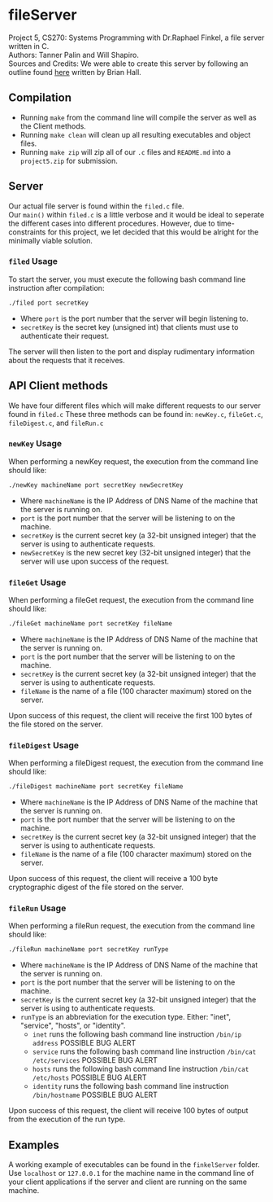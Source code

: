 # fileServer
Project 5, CS270: Systems Programming with Dr.Raphael Finkel, a file server written in C.<br/> Authors: Tanner Palin and Will Shapiro.  
Sources and Credits: We were able to create this server by following an outline found [here](http://beej.us/guide/bgnet/html/) written by Brian Hall.

## Compilation
* Running `make` from the command line will compile the server as well as the Client methods.
* Running `make clean` will clean up all resulting executables and object files.
* Running `make zip` will zip all of our `.c` files and `README.md` into a `project5.zip` for submission.

## Server
Our actual file server is found within the `filed.c` file.<br/>
Our `main()` within `filed.c` is a little verbose and it would be ideal to seperate the different cases into different procedures. However, due to time-constraints for this project, we let decided that this would be alright for the minimally viable solution.
### `filed` Usage
To start the server, you must execute the following bash command line instruction after compilation:
```bash
./filed port secretKey
```
* Where `port` is the port number that the server will begin listening to.
* `secretKey` is the secret key (unsigned int) that clients must use to authenticate their request.

The server will then listen to the port and display rudimentary information about the requests that it receives.

## API Client methods
We have four different files which will make different requests to our server found in `filed.c`
These three methods can be found in: `newKey.c`, `fileGet.c`, `fileDigest.c`, and `fileRun.c`

### `newKey` Usage
When performing a newKey request, the execution from the command line should like:
```bash
./newKey machineName port secretKey newSecretKey
```
* Where `machineName` is the IP Address of DNS Name of the machine that the server is running on.
* `port` is the port number that the server will be listening to on the machine.
* `secretKey` is the current secret key (a 32-bit unsigned integer) that the server is using to authenticate requests.
* `newSecretKey` is the new secret key (32-bit unsigned integer) that the server will use upon success of the request.


### `fileGet` Usage
When performing a fileGet request, the execution from the command line should like:
```bash
./fileGet machineName port secretKey fileName
```
* Where `machineName` is the IP Address of DNS Name of the machine that the server is running on.<br/>
* `port` is the port number that the server will be listening to on the machine.
* `secretKey` is the current secret key (a 32-bit unsigned integer) that the server is using to authenticate requests.<br/>
* `fileName` is the name of a file (100 character maximum) stored on the server.

Upon success of this request, the client will receive the first 100 bytes of the file stored on the server.

### `fileDigest` Usage
When performing a fileDigest request, the execution from the command line should like:
```bash
./fileDigest machineName port secretKey fileName
```
* Where `machineName` is the IP Address of DNS Name of the machine that the server is running on.<br/>
* `port` is the port number that the server will be listening to on the machine.
* `secretKey` is the current secret key (a 32-bit unsigned integer) that the server is using to authenticate requests.<br/>
* `fileName` is the name of a file (100 character maximum) stored on the server.

Upon success of this request, the client will receive a 100 byte cryptographic digest of the file stored on the server.

### `fileRun` Usage
When performing a fileRun request, the execution from the command line should like:
```bash
./fileRun machineName port secretKey runType
```
* Where `machineName` is the IP Address of DNS Name of the machine that the server is running on.<br/>
* `port` is the port number that the server will be listening to on the machine.
* `secretKey` is the current secret key (a 32-bit unsigned integer) that the server is using to authenticate requests.<br/>
* `runType` is an abbreviation for the execution type. Either: "inet", "service", "hosts", or "identity".
    * `inet` runs the following bash command line instruction `/bin/ip address` POSSIBLE BUG ALERT
    * `service` runs the following bash command line instruction `/bin/cat /etc/services` POSSIBLE BUG ALERT
    * `hosts` runs the following bash command line instruction `/bin/cat /etc/hosts` POSSIBLE BUG ALERT
    * `identity` runs the following bash command line instruction `/bin/hostname` POSSIBLE BUG ALERT
    
Upon success of this request, the client will receive 100 bytes of output from the execution of the run type.

## Examples
A working example of executables can be found in the `finkelServer` folder. Use `localhost` or `127.0.0.1` for the machine name in the command line of your client applications if the server and client are running on the same machine.
